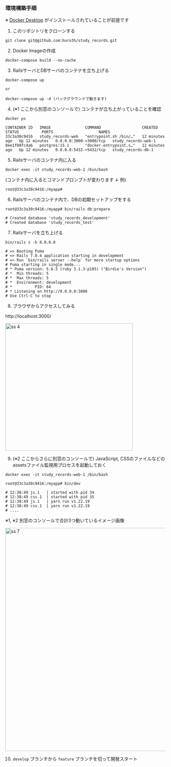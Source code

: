 ### 環境構築手順
※ [Docker Desktop](https://docs.docker.jp/desktop/toc.html) がインストールされていることが前提です

1. このリポジトリをクローンする  

```shell
git clone git@github.com:huro3h/study_records.git
```

2. Docker Imageの作成

```shell
docker-compose build --no-cache
```

3. RailsサーバとDBサーバのコンテナを立ち上げる

```shell
docker-compose up

or 

docker-compose up -d (バックグラウンドで動きます)
```

4. (※1 ここから別窓のコンソールで) コンテナが立ち上がっていることを確認

```shell
docker ps

CONTAINER ID   IMAGE               COMMAND                  CREATED          STATUS          PORTS                    NAMES
33c3a30c9416   study_records-web   "entrypoint.sh /bin/…"   12 minutes ago   Up 12 minutes   0.0.0.0:3000->3000/tcp   study_records-web-1
8ee1f08fc4a6   postgres:15.1       "docker-entrypoint.s…"   12 minutes ago   Up 12 minutes   0.0.0.0:5432->5432/tcp   study_records-db-1
```

5. Railsサーバのコンテナ内に入る

```
docker exec -it study_records-web-1 /bin/bash
```

(コンテナ内に入るとコマンドプロンプトが変わります ↓ 例)
```
root@33c3a30c9416:/myapp#
```

6. Railsサーバのコンテナ内で、DBの初期セットアップをする
```shell
root@33c3a30c9416:/myapp# bin/rails db:prepare

# Created database 'study_records_development'
# Created database 'study_records_test'
```

7. Railsサーバを立ち上げる
```shell
bin/rails s -b 0.0.0.0

# => Booting Puma
# => Rails 7.0.4 application starting in development
# => Run `bin/rails server --help` for more startup options
# Puma starting in single mode...
# * Puma version: 5.6.5 (ruby 3.1.3-p185) ("Birdie's Version")
# *  Min threads: 5
# *  Max threads: 5
# *  Environment: development
# *          PID: 64
# * Listening on http://0.0.0.0:3000
# Use Ctrl-C to stop
```

8. ブラウザからアクセスしてみる

  http://localhost:3000/

  <img width="400" alt="ss 4" src="https://user-images.githubusercontent.com/16791696/208663764-871d5ddf-b3c0-4f75-aec5-f5c114222504.png">

9. (※2 ここからさらに別窓のコンソールで) JavaScript, CSSのファイルなどのassetsファイル監視用プロセスを起動しておく
```shell
docker exec -it study_records-web-1 /bin/bash

root@33c3a30c9416:/myapp# bin/dev

# 12:38:49 js.1   | started with pid 34
# 12:38:49 css.1  | started with pid 35
# 12:38:49 js.1   | yarn run v1.22.19
# 12:38:49 css.1  | yarn run v1.22.19
# ....
```

※1, ※2 別窓のコンソールで合計3つ動いているイメージ画像

<img width="700" alt="ss 7" src="https://user-images.githubusercontent.com/16791696/208669977-e5366e47-5882-4a22-9e7d-53d839f407f1.png">

10. `develop` ブランチから `feature` ブランチを切って開発スタート





